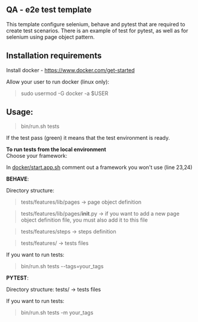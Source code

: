 ## QA - e2e test template 

This template configure selenium, behave and pytest that are required to create test scenarios.
There is an example of test for pytest, as well as for selenium using page object pattern. 

## Installation requirements

Install docker - https://www.docker.com/get-started 

Allow your user to run docker (linux only):  
>sudo usermod -G docker -a $USER  

## **Usage:**

> bin/run.sh tests

If the test pass (green) it means that the test environment is ready.

**To run tests from the local environment**  
Choose your framework:

In [docker/start.app.sh](docker/start-app.sh) comment out a framework you won't use (line 23,24)

**BEHAVE**:

Directory structure:
> tests/features/lib/pages -> page object definition

> tests/features/lib/pages/__init__.py -> if you want to add a new page object definition file, you must also add it to this file

> tests/features/steps -> steps definition

> tests/features/ -> tests files

If you want to run tests:

> bin/run.sh tests --tags=your_tags

**PYTEST**:

Directory structure:
tests/ -> tests files

If you want to run tests:

> bin/run.sh tests -m your_tags
